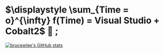 # $\displaystyle \sum_{Time = o}^{\infty} f(Time) = Visual Studio + Cobalt2$ :snake: ;

[![brucewlee's GitHub stats](https://github-readme-stats.vercel.app/api?username=brucewlee)](https://github.com/anuraghazra/github-readme-stats)
